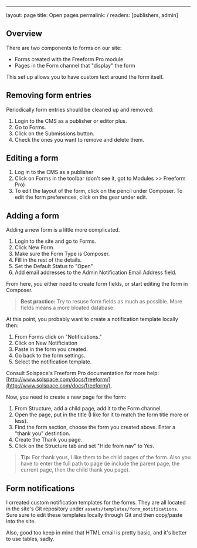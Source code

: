 ---
layout: page
title: Open pages
permalink: /
readers: [publishers, admin]

## Overview

There are two components to forms on our site:

- Forms created with the Freeform Pro module
- Pages in the Form channel that "display" the form

This set up allows you to have custom text around the form itself.

## Removing form entries

Periodically form entries should be cleaned up and removed:

1. Login to the CMS as a publisher or editor plus.
2. Go to Forms.
3. Click on the Submissions button.
4. Check the ones you want to remove and delete them.

## Editing a form

1. Log in to the CMS as a publisher
2. Click on Forms in the toolbar (don't see it, got to Modules >> Freeform Pro)
3. To edit the layout of the form, click on the pencil under Composer. To edit the form preferences, click on the gear under edit.

## Adding a form

Adding a new form is a little more complicated.

1. Login to the site and go to Forms.
2. Click New Form.
3. Make sure the Form Type is Composer.
4. Fill in the rest of the details.
5. Set the Default Status to "Open"
6. Add email addresses to the Admin Notification Email Address field.

From here, you either need to create form fields, or start editing the form in Composer.

>**Best practice:** Try to resuse form fields as much as possible. More fields means a more bloated database.

At this point, you probably want to create a notification template locally then:

1. From Forms click on "Notifications."
2. Click on New Notificiation
3. Paste in the form you created.
4. Go back to the form settings.
5. Select the notification template.

Consult Solspace's Freeform Pro documentation for more help: [http://www.solspace.com/docs/freeform/](http://www.solspace.com/docs/freeform/).

Now, you need to create a new page for the form:

1. From Structure, add a child page, add it to the Form channel.
2. Open the page, put in the title (I like for it to match the form title more or less).
3. Find the form section, choose the form you created above. Enter a "thank you" destintion.
4. Create the Thank you page.
5. Click on the Structure tab and set "Hide from nav" to Yes.

>**Tip:** For thank yous, I like them to be child pages of the form. Also you have to enter the full path to page (ie include the parent page, the current page, then the child thank you page).

## Form notifications

I crreated custom notification templates for the forms. They are all located in the site's Git repository under `assets/templates/form_notifications`. Sure sure to edit these templates locally through Git and then copy/paste into the site.

Also, good too keep in mind that HTML email is pretty basic, and it's better to use tables, sadly.